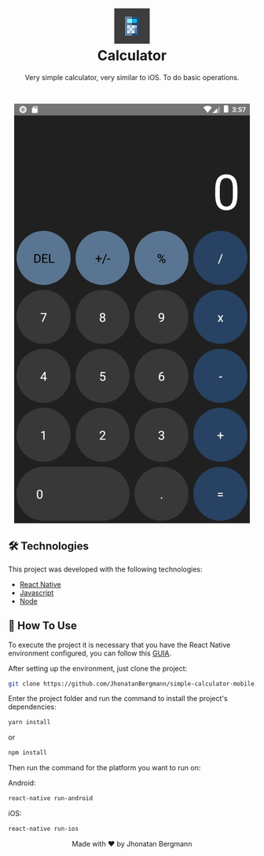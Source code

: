 <h1 align="center">
  <img src="android/app/src/main/res/drawable-hdpi/icon.png" alt="icon" >
  <br>
  Calculator
  <br>
</h1>

<p align="center">Very simple calculator, very similar to iOS. To do basic operations.</p>

<br>

<p align="center">
  <img src="forGithub/Screenshot.png" alt="img" >
</p>

## 🛠 Technologies
This project was developed with the following technologies:

- [React Native](https://facebook.github.io/react-native/)
- [Javascript](https://devdocs.io/javascript/)
- [Node](https://nodejs.org/en/)

## 📱 How To Use 

To execute the project it is necessary that you have the React Native environment configured, you can follow this [GUIA](https://reactnative.dev/docs/environment-setup).

After setting up the environment, just clone the project:

```sh
git clone https://github.com/JhonatanBergmann/simple-calculator-mobile.git
```

Enter the project folder and run the command to install the project's dependencies:

```sh
yarn install
```
or
```sh
npm install
```

Then run the command for the platform you want to run on:

Android:

```sh
react-native run-android
```

iOS:

```sh
react-native run-ios
```

<p align="center">
 Made with ♥ by Jhonatan Bergmann
</p>
